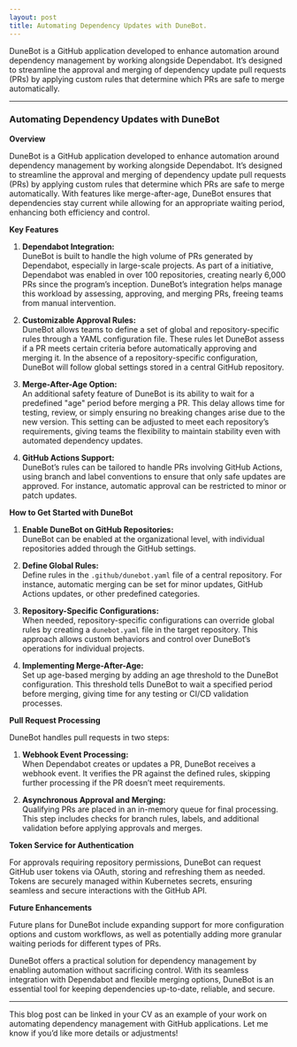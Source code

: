 ```yaml
---
layout: post
title: Automating Dependency Updates with DuneBot.
---
```


DuneBot is a GitHub application developed to enhance automation around dependency management by working alongside Dependabot. It’s designed to streamline the approval and merging of dependency update pull requests (PRs) by applying custom rules that determine which PRs are safe to merge automatically.

---

### Automating Dependency Updates with DuneBot

**Overview**

DuneBot is a GitHub application developed to enhance automation around dependency management by working alongside Dependabot. It’s designed to streamline the approval and merging of dependency update pull requests (PRs) by applying custom rules that determine which PRs are safe to merge automatically. With features like merge-after-age, DuneBot ensures that dependencies stay current while allowing for an appropriate waiting period, enhancing both efficiency and control.

**Key Features**

1. **Dependabot Integration:**  
   DuneBot is built to handle the high volume of PRs generated by Dependabot, especially in large-scale projects. As part of a initiative, Dependabot was enabled in over 100 repositories, creating nearly 6,000 PRs since the program’s inception. DuneBot’s integration helps manage this workload by assessing, approving, and merging PRs, freeing teams from manual intervention.

2. **Customizable Approval Rules:**  
   DuneBot allows teams to define a set of global and repository-specific rules through a YAML configuration file. These rules let DuneBot assess if a PR meets certain criteria before automatically approving and merging it. In the absence of a repository-specific configuration, DuneBot will follow global settings stored in a central GitHub repository.

3. **Merge-After-Age Option:**  
   An additional safety feature of DuneBot is its ability to wait for a predefined "age" period before merging a PR. This delay allows time for testing, review, or simply ensuring no breaking changes arise due to the new version. This setting can be adjusted to meet each repository’s requirements, giving teams the flexibility to maintain stability even with automated dependency updates.

4. **GitHub Actions Support:**  
   DuneBot’s rules can be tailored to handle PRs involving GitHub Actions, using branch and label conventions to ensure that only safe updates are approved. For instance, automatic approval can be restricted to minor or patch updates.

**How to Get Started with DuneBot**

1. **Enable DuneBot on GitHub Repositories:**  
   DuneBot can be enabled at the organizational level, with individual repositories added through the GitHub settings.

2. **Define Global Rules:**  
   Define rules in the `.github/dunebot.yaml` file of a central repository. For instance, automatic merging can be set for minor updates, GitHub Actions updates, or other predefined categories.

3. **Repository-Specific Configurations:**  
   When needed, repository-specific configurations can override global rules by creating a `dunebot.yaml` file in the target repository. This approach allows custom behaviors and control over DuneBot’s operations for individual projects.

4. **Implementing Merge-After-Age:**  
   Set up age-based merging by adding an age threshold to the DuneBot configuration. This threshold tells DuneBot to wait a specified period before merging, giving time for any testing or CI/CD validation processes.

**Pull Request Processing**

DuneBot handles pull requests in two steps: 

1. **Webhook Event Processing:**  
   When Dependabot creates or updates a PR, DuneBot receives a webhook event. It verifies the PR against the defined rules, skipping further processing if the PR doesn’t meet requirements.

2. **Asynchronous Approval and Merging:**  
   Qualifying PRs are placed in an in-memory queue for final processing. This step includes checks for branch rules, labels, and additional validation before applying approvals and merges.

**Token Service for Authentication**

For approvals requiring repository permissions, DuneBot can request GitHub user tokens via OAuth, storing and refreshing them as needed. Tokens are securely managed within Kubernetes secrets, ensuring seamless and secure interactions with the GitHub API.

**Future Enhancements**

Future plans for DuneBot include expanding support for more configuration options and custom workflows, as well as potentially adding more granular waiting periods for different types of PRs.

DuneBot offers a practical solution for dependency management by enabling automation without sacrificing control. With its seamless integration with Dependabot and flexible merging options, DuneBot is an essential tool for keeping dependencies up-to-date, reliable, and secure.

--- 

This blog post can be linked in your CV as an example of your work on automating dependency management with GitHub applications. Let me know if you’d like more details or adjustments!
